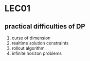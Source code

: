 # LEC01

## practical difficulties of DP

1. curse of dimension
2. realtime solution constraints
3. rollout algorithm
4. infinite horizon problems
